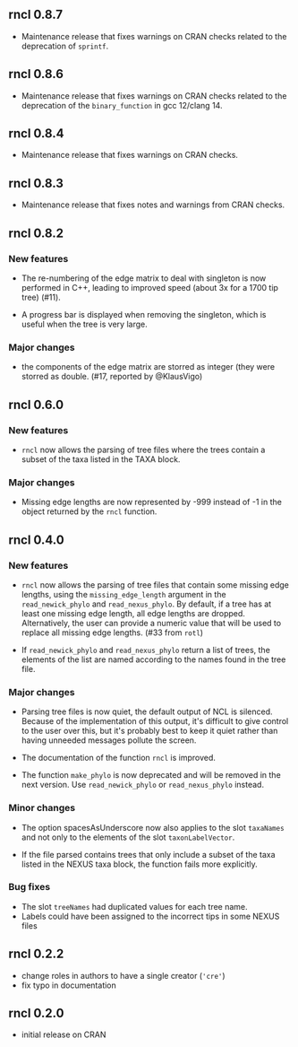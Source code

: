 ## rncl 0.8.7

* Maintenance release that fixes warnings on CRAN checks related to
  the deprecation of `sprintf`.

## rncl 0.8.6

* Maintenance release that fixes warnings on CRAN checks related to the 
  deprecation of the `binary_function` in gcc 12/clang 14.

## rncl 0.8.4

* Maintenance release that fixes warnings on CRAN checks.

## rncl 0.8.3

* Maintenance release that fixes notes and warnings from CRAN checks.

## rncl 0.8.2

### New features

* The re-numbering of the edge matrix to deal with singleton is now performed in
  C++, leading to improved speed (about 3x for a 1700 tip tree) (#11).

* A progress bar is displayed when removing the singleton, which is useful when
  the tree is very large.

### Major changes

* the components of the edge matrix are storred as integer (they were storred as
  double. (#17, reported by @KlausVigo)

## rncl 0.6.0

### New features

* `rncl` now allows the parsing of tree files where the trees contain a subset
  of the taxa listed in the TAXA block.

### Major changes

* Missing edge lengths are now represented by -999 instead of -1 in the object
  returned by the `rncl` function.

## rncl 0.4.0

### New features

* `rncl` now allows the parsing of tree files that contain some missing edge
  lengths, using the `missing_edge_length` argument in the `read_newick_phylo`
  and `read_nexus_phylo`. By default, if a tree has at least one missing edge
  length, all edge lengths are dropped. Alternatively, the user can provide a
  numeric value that will be used to replace all missing edge lengths. (#33 from
  `rotl`)

* If `read_newick_phylo` and `read_nexus_phylo` return a list of trees, the
  elements of the list are named according to the names found in the tree file.

### Major changes

* Parsing tree files is now quiet, the default output of NCL is
  silenced. Because of the implementation of this output, it's difficult to give
  control to the user over this, but it's probably best to keep it quiet rather
  than having unneeded messages pollute the screen.

* The documentation of the function `rncl` is improved.

* The function `make_phylo` is now deprecated and will be removed in the next
  version. Use `read_newick_phylo` or `read_nexus_phylo` instead.

### Minor changes

* The option spacesAsUnderscore now also applies to the slot `taxaNames` and not
  only to the elements of the slot `taxonLabelVector`.

* If the file parsed contains trees that only include a subset of the taxa
  listed in the NEXUS taxa block, the function fails more explicitly.

### Bug fixes

* The slot `treeNames` had duplicated values for each tree name.
* Labels could have been assigned to the incorrect tips in some NEXUS files

## rncl 0.2.2

* change roles in authors to have a single creator (`'cre'`)
* fix typo in documentation

## rncl 0.2.0

* initial release on CRAN
